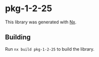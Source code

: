 # pkg-1-2-25

This library was generated with [Nx](https://nx.dev).

## Building

Run `nx build pkg-1-2-25` to build the library.
